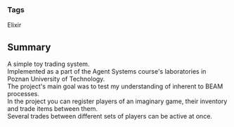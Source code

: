### Tags
Elixir

## Summary
A simple toy trading system.\
Implemented as a part of the Agent Systems course's laboratories in Poznan University of Technology.\
The project's main goal was to test my understanding of inherent to BEAM processes.\
In the project you can register players of an imaginary game, their inventory and trade items between them.\
Several trades between different sets of players can be active at once.

